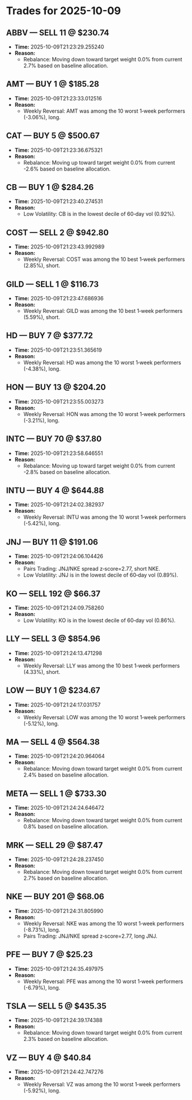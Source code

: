 # Trades for 2025-10-09

## ABBV — SELL 11 @ $230.74
- **Time:** 2025-10-09T21:23:29.255240
- **Reason:**
  - Rebalance: Moving down toward target weight 0.0% from current 2.7% based on baseline allocation.

## AMT — BUY 1 @ $185.28
- **Time:** 2025-10-09T21:23:33.012516
- **Reason:**
  - Weekly Reversal: AMT was among the 10 worst 1‑week performers (-3.06%), long.

## CAT — BUY 5 @ $500.67
- **Time:** 2025-10-09T21:23:36.675321
- **Reason:**
  - Rebalance: Moving up toward target weight 0.0% from current -2.6% based on baseline allocation.

## CB — BUY 1 @ $284.26
- **Time:** 2025-10-09T21:23:40.274531
- **Reason:**
  - Low Volatility: CB is in the lowest decile of 60‑day vol (0.92%).

## COST — SELL 2 @ $942.80
- **Time:** 2025-10-09T21:23:43.992989
- **Reason:**
  - Weekly Reversal: COST was among the 10 best 1‑week performers (2.85%), short.

## GILD — SELL 1 @ $116.73
- **Time:** 2025-10-09T21:23:47.686936
- **Reason:**
  - Weekly Reversal: GILD was among the 10 best 1‑week performers (5.59%), short.

## HD — BUY 7 @ $377.72
- **Time:** 2025-10-09T21:23:51.365619
- **Reason:**
  - Weekly Reversal: HD was among the 10 worst 1‑week performers (-4.38%), long.

## HON — BUY 13 @ $204.20
- **Time:** 2025-10-09T21:23:55.003273
- **Reason:**
  - Weekly Reversal: HON was among the 10 worst 1‑week performers (-3.21%), long.

## INTC — BUY 70 @ $37.80
- **Time:** 2025-10-09T21:23:58.646551
- **Reason:**
  - Rebalance: Moving up toward target weight 0.0% from current -2.8% based on baseline allocation.

## INTU — BUY 4 @ $644.88
- **Time:** 2025-10-09T21:24:02.382937
- **Reason:**
  - Weekly Reversal: INTU was among the 10 worst 1‑week performers (-5.42%), long.

## JNJ — BUY 11 @ $191.06
- **Time:** 2025-10-09T21:24:06.104426
- **Reason:**
  - Pairs Trading: JNJ/NKE spread z‑score=2.77, short NKE.
  - Low Volatility: JNJ is in the lowest decile of 60‑day vol (0.89%).

## KO — SELL 192 @ $66.37
- **Time:** 2025-10-09T21:24:09.758260
- **Reason:**
  - Low Volatility: KO is in the lowest decile of 60‑day vol (0.86%).

## LLY — SELL 3 @ $854.96
- **Time:** 2025-10-09T21:24:13.471298
- **Reason:**
  - Weekly Reversal: LLY was among the 10 best 1‑week performers (4.33%), short.

## LOW — BUY 1 @ $234.67
- **Time:** 2025-10-09T21:24:17.031757
- **Reason:**
  - Weekly Reversal: LOW was among the 10 worst 1‑week performers (-5.12%), long.

## MA — SELL 4 @ $564.38
- **Time:** 2025-10-09T21:24:20.964064
- **Reason:**
  - Rebalance: Moving down toward target weight 0.0% from current 2.4% based on baseline allocation.

## META — SELL 1 @ $733.30
- **Time:** 2025-10-09T21:24:24.646472
- **Reason:**
  - Rebalance: Moving down toward target weight 0.0% from current 0.8% based on baseline allocation.

## MRK — SELL 29 @ $87.47
- **Time:** 2025-10-09T21:24:28.237450
- **Reason:**
  - Rebalance: Moving down toward target weight 0.0% from current 2.7% based on baseline allocation.

## NKE — BUY 201 @ $68.06
- **Time:** 2025-10-09T21:24:31.805990
- **Reason:**
  - Weekly Reversal: NKE was among the 10 worst 1‑week performers (-8.73%), long.
  - Pairs Trading: JNJ/NKE spread z‑score=2.77, long JNJ.

## PFE — BUY 7 @ $25.23
- **Time:** 2025-10-09T21:24:35.497975
- **Reason:**
  - Weekly Reversal: PFE was among the 10 worst 1‑week performers (-6.79%), long.

## TSLA — SELL 5 @ $435.35
- **Time:** 2025-10-09T21:24:39.174388
- **Reason:**
  - Rebalance: Moving down toward target weight 0.0% from current 2.3% based on baseline allocation.

## VZ — BUY 4 @ $40.84
- **Time:** 2025-10-09T21:24:42.747276
- **Reason:**
  - Weekly Reversal: VZ was among the 10 worst 1‑week performers (-5.92%), long.

